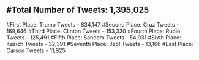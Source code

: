 #Total Number of Tweets: 1,395,025 
---
#First Place: Trump Tweets - 834,147
#Second Place: Cruz Tweets - 169,646
#Third Place: Clinton Tweets - 153,330
#Fourth Place: Rubio Tweets - 125,491
#Fifth Place: Sanders Tweets - 54,931
#Sixth Place: Kasich Tweets - 32,391
#Seventh Place: Jeb! Tweets - 13,166
#Last Place: Carson Tweets - 11,925
